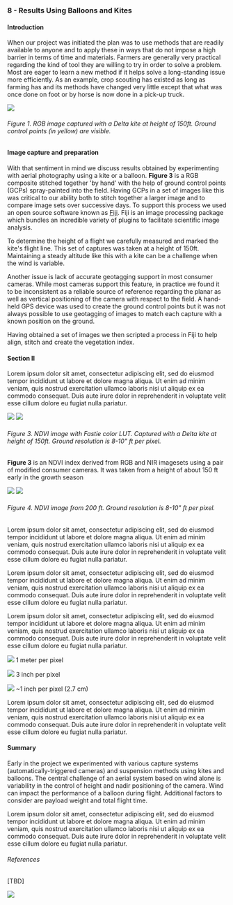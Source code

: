 ### 8 - Results Using Balloons and Kites

#### Introduction

When our project was initiated the plan was to use methods that are readily available to anyone and to apply these in ways that do not impose a high barrier in terms of time and materials. 
Farmers are generally very practical regarding the kind of tool they are willing to try in order to solve a 
problem. Most are eager to learn a new method if it helps solve a long-standing issue more efficiently. As an example, crop 
scouting has existed as long as farming has and its methods have changed very little except that what was once done on foot or 
by horse is now done in a pick-up truck. 

![](img/kite_image_rgb.png)
###### Figure 1. RGB image captured with a Delta kite at height of 150ft. Ground control points (in yellow) are visible.

#### Image capture and preparation

With that sentiment in mind we discuss results obtained by experimenting with aerial photography using a kite or a balloon. 
__Figure 3__ is a RGB composite stitched together 'by hand' with the help of ground control points (GCPs) 
spray-painted into the field. Having GCPs in a set of images like this was critical to our 
ability both to stitch together a larger image and to compare image sets over successive days. To support this
process we used an open source software known as [Fiji](https://fiji.sc/). Fiji is an image processing 
package which bundles an incredible variety of plugins to facilitate scientific image analysis.  

To determine the height of a flight we carefully measured and marked the kite's flight line. This set of 
captures was taken at a height of 150ft. Maintaining a steady altitude like this with a kite can be a challenge when the 
wind is variable. 

Another issue is lack of accurate geotagging support in most consumer cameras. While most cameras support 
this feature, in practice we found it to be inconsistent as a reliable source of reference regarding the planar as well 
as vertical positioning of the camera with respect to the field. A hand-held GPS device was used to create the ground
control points but it was not always possible to use geotagging of images to match each capture with a known position 
on the ground. 

Having obtained a set of images we then scripted a process in Fiji to help align, stitch and create the vegetation index.  
   
#### Section II
Lorem ipsum dolor sit amet, consectetur adipiscing elit, sed do eiusmod tempor incididunt ut labore et dolore magna aliqua. Ut enim ad minim veniam, quis nostrud exercitation ullamco laboris nisi ut aliquip ex ea commodo consequat. Duis aute irure dolor in reprehenderit in voluptate velit esse cillum dolore eu fugiat nulla pariatur.

![](img/2016_0513_122_rgb.jpg)
![](img/2016_0513_122_ndvi.jpg)
###### Figure 3. NDVI image with Fastie color LUT. Captured with a Delta kite at height of 150ft. Ground resolution is 8-10" ft per pixel.
__Figure 3__ is an NDVI index derived from RGB and NIR imagesets using a pair of modified consumer cameras. It was taken 
from a height of about 150 ft early in the growth season  

![](img/2016_0513_141_rgb.jpg)
![](img/2016_0513_168_ndvi_color.jpg)
###### Figure 4. NDVI image from 200 ft. Ground resolution is 8-10" ft per pixel.

Lorem ipsum dolor sit amet, consectetur adipiscing elit, sed do eiusmod tempor incididunt ut labore et dolore magna aliqua. Ut enim ad minim veniam, quis nostrud exercitation ullamco laboris nisi ut aliquip ex ea commodo consequat. Duis aute irure dolor in reprehenderit in voluptate velit esse cillum dolore eu fugiat nulla pariatur.

Lorem ipsum dolor sit amet, consectetur adipiscing elit, sed do eiusmod tempor incididunt ut labore et dolore magna aliqua. Ut enim ad minim veniam, quis nostrud exercitation ullamco laboris nisi ut aliquip ex ea commodo consequat. Duis aute irure dolor in reprehenderit in voluptate velit esse cillum dolore eu fugiat nulla pariatur.

Lorem ipsum dolor sit amet, consectetur adipiscing elit, sed do eiusmod tempor incididunt ut labore et dolore magna aliqua. Ut enim ad minim veniam, quis nostrud exercitation ullamco laboris nisi ut aliquip ex ea commodo consequat. Duis aute irure dolor in reprehenderit in voluptate velit esse cillum dolore eu fugiat nulla pariatur.


![](img/1m-resolution.png)
1 meter per pixel

![](img/3in-resolution.png)
3 inch per pixel

![](img/1in-resolution.png)
~1 inch per pixel (2.7 cm)

Lorem ipsum dolor sit amet, consectetur adipiscing elit, sed do eiusmod tempor incididunt ut labore et dolore magna aliqua. Ut enim ad minim veniam, quis nostrud exercitation ullamco laboris nisi ut aliquip ex ea commodo consequat. Duis aute irure dolor in reprehenderit in voluptate velit esse cillum dolore eu fugiat nulla pariatur.

#### Summary

Early in the project we experimented with various capture systems (automatically-triggered cameras) and suspension methods 
using kites and balloons. The central challenge of an aerial system based on wind alone is variability in the 
control of height and nadir positioning of the camera. Wind can impact the performance of a balloon during flight. 
Additional factors to consider are payload weight and total flight time. 

Lorem ipsum dolor sit amet, consectetur adipiscing elit, sed do eiusmod tempor incididunt ut labore et dolore magna aliqua. Ut enim ad minim veniam, quis nostrud exercitation ullamco laboris nisi ut aliquip ex ea commodo consequat. Duis aute irure dolor in reprehenderit in voluptate velit esse cillum dolore eu fugiat nulla pariatur.

###### References

[TBD]

![](img/farmera.png) 